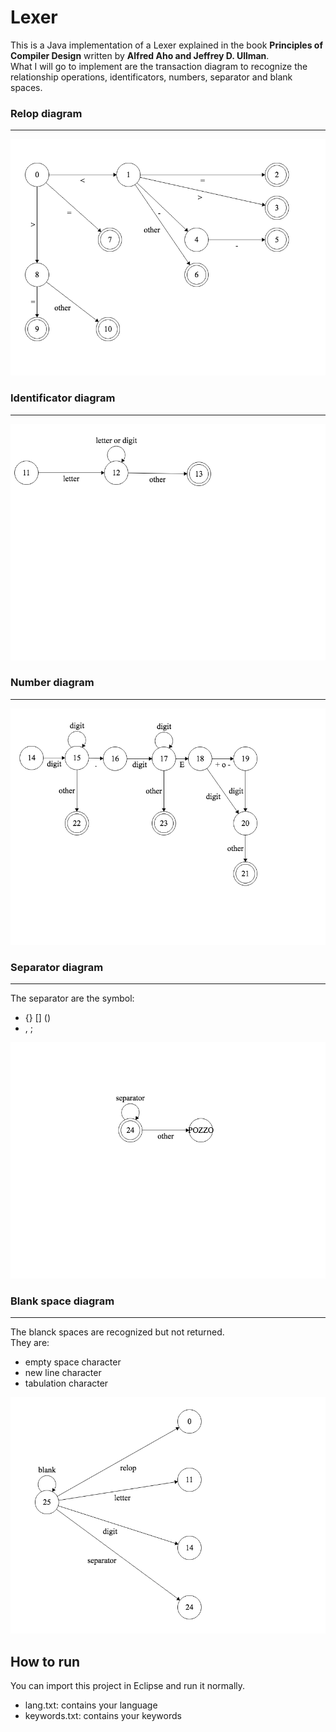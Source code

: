 # Lexer

This is a Java implementation of a Lexer explained in the book **Principles of Compiler Design** written by **Alfred Aho and Jeffrey D. Ullman**.  
What I will go to implement are the transaction diagram to recognize the relationship operations, identificators, numbers, separator and blank spaces.

### Relop diagram
---
<div style="text-aling:center">
 <img src="https://github.com/CiccioTecchio/Lexer/blob/master/img/relop.png"/>
 </div>  
 
 ### Identificator diagram
 ---
 <div style="text-aling:center">
 <img src="https://github.com/CiccioTecchio/Lexer/blob/master/img/id.png"/>
 </div>  
 
 ### Number diagram
 ---
  <div style="text-aling:center">
 <img src="https://github.com/CiccioTecchio/Lexer/blob/master/img/number.png"/>
 </div>  

  ### Separator diagram
 ---
 The separator are the symbol:
 -  {} [\] ()
 - , ; 
  <div style="text-aling:center">
 <img src="https://github.com/CiccioTecchio/Lexer/blob/master/img/separator.png"/>
 </div>  

 ### Blank space diagram
 ---
The blanck spaces are recognized but not returned.  
They are:
- empty space character
- new line character
- tabulation character
  <div style="text-aling:center">
 <img src="https://github.com/CiccioTecchio/Lexer/blob/master/img/blank.png"/>
 </div>  

## How to run

You can import this project in Eclipse and run it normally.
- lang.txt: contains your language
- keywords.txt: contains your keywords
